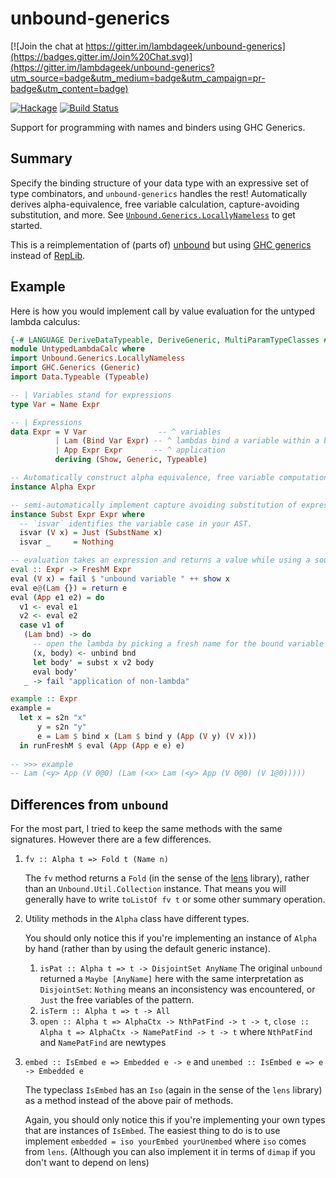 # unbound-generics

[![Join the chat at https://gitter.im/lambdageek/unbound-generics](https://badges.gitter.im/Join%20Chat.svg)](https://gitter.im/lambdageek/unbound-generics?utm_source=badge&utm_medium=badge&utm_campaign=pr-badge&utm_content=badge)

[![Hackage](https://img.shields.io/hackage/v/unbound-generics.svg)](https://hackage.haskell.org/package/unbound-generics)
[![Build Status](https://travis-ci.org/lambdageek/unbound-generics.svg)](https://travis-ci.org/lambdageek/unbound-generics)

Support for programming with names and binders using GHC Generics.

## Summary

Specify the binding structure of your data type with an expressive set of type combinators, and `unbound-generics`
handles the rest!  Automatically derives alpha-equivalence, free variable calculation, capture-avoiding substitution, and more. See [`Unbound.Generics.LocallyNameless`](src/Unbound/Generics/LocallyNameless.hs) to get started.

This is a reimplementation of (parts of) [unbound](http://hackage.haskell.org/package/unbound) but using [GHC generics](http://www.haskell.org/ghc/docs/latest/html/libraries/base-4.7.0.1/GHC-Generics.html) instead of [RepLib](https://hackage.haskell.org/package/RepLib).

## Example

Here is how you would implement call by value evaluation for the untyped lambda calculus:

```haskell
{-# LANGUAGE DeriveDataTypeable, DeriveGeneric, MultiParamTypeClasses #-}
module UntypedLambdaCalc where
import Unbound.Generics.LocallyNameless
import GHC.Generics (Generic)
import Data.Typeable (Typeable)

-- | Variables stand for expressions
type Var = Name Expr

-- | Expressions
data Expr = V Var                -- ^ variables
          | Lam (Bind Var Expr) -- ^ lambdas bind a variable within a body expression
          | App Expr Expr       -- ^ application
          deriving (Show, Generic, Typeable)

-- Automatically construct alpha equivalence, free variable computation and binding operations.
instance Alpha Expr

-- semi-automatically implement capture avoiding substitution of expressions for expressions
instance Subst Expr Expr where
  -- `isvar` identifies the variable case in your AST.
  isvar (V x) = Just (SubstName x)
  isvar _     = Nothing

-- evaluation takes an expression and returns a value while using a source of fresh names
eval :: Expr -> FreshM Expr
eval (V x) = fail $ "unbound variable " ++ show x
eval e@(Lam {}) = return e
eval (App e1 e2) = do
  v1 <- eval e1
  v2 <- eval e2
  case v1 of
   (Lam bnd) -> do
     -- open the lambda by picking a fresh name for the bound variable x in body
     (x, body) <- unbind bnd
     let body' = subst x v2 body
     eval body'
   _ -> fail "application of non-lambda"

example :: Expr
example =
  let x = s2n "x"
      y = s2n "y"
      e = Lam $ bind x (Lam $ bind y (App (V y) (V x)))
  in runFreshM $ eval (App (App e e) e)
  
-- >>> example
-- Lam (<y> App (V 0@0) (Lam (<x> Lam (<y> App (V 0@0) (V 1@0)))))

```
## Differences from `unbound`

For the most part, I tried to keep the same methods with the same signatures.  However there are a few differences.

1. `fv :: Alpha t => Fold t (Name n)`

   The `fv` method returns a `Fold` (in the sense of the [lens](http://hackage.haskell.org/package/lens) library),
   rather than an `Unbound.Util.Collection` instance.  That means you will generally have to write `toListOf fv t` or some    other summary operation.

2. Utility methods in the `Alpha` class have different types.

   You should only notice this if you're implementing an instance of `Alpha` by hand (rather than by using the default
   generic instance).
   
   1. `isPat :: Alpha t => t -> DisjointSet AnyName`
     The original `unbound` returned a `Maybe [AnyName]` here with the same interpretation as `DisjointSet`: `Nothing` means an inconsistency was encountered, or `Just` the free variables of the pattern.
   2. `isTerm :: Alpha t => t -> All`
   3. `open :: Alpha t => AlphaCtx -> NthPatFind -> t -> t`, `close :: Alpha t => AlphaCtx -> NamePatFind -> t -> t` where `NthPatFind` and `NamePatFind` are newtypes

3. `embed :: IsEmbed e => Embedded e -> e` and `unembed :: IsEmbed e => e -> Embedded e`

    The typeclass `IsEmbed` has an `Iso` (again in the sense of the `lens` library) as a method instead of the above pair of methods.

    Again, you should only notice this if you're implementing your own types that are instances of `IsEmbed`.  The easiest thing to do is to use implement `embedded = iso yourEmbed yourUnembed` where `iso` comes from `lens`.  (Although you can also implement it in terms of `dimap` if you don't want to depend on lens)
